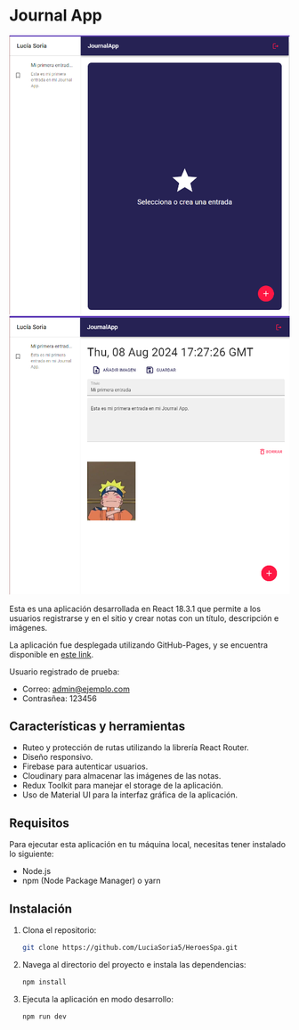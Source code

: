 # Journal App

![Estado inicial de aplicación](/public/nothingToView.png)
![Estado inicial de aplicación](/public/view.png)


Esta es una aplicación desarrollada en React 18.3.1 que permite a los usuarios registrarse y en el sitio y crear notas con un título, descripción e imágenes.

La aplicación fue desplegada utilizando GitHub-Pages, y se encuentra disponible en [este link](https://luciasoria5.github.io/JournalApp/).

Usuario registrado de prueba:
- Correo: admin@ejemplo.com
- Contrasñea: 123456

## Características y herramientas

- Ruteo y protección de rutas utilizando la librería React Router.
- Diseño responsivo.
- Firebase para autenticar usuarios.
- Cloudinary para almacenar las imágenes de las notas.
- Redux Toolkit para manejar el storage de la aplicación.
- Uso de Material UI para la interfaz gráfica de la aplicación.

## Requisitos
Para ejecutar esta aplicación en tu máquina local, necesitas tener instalado lo siguiente:

- Node.js
- npm (Node Package Manager) o yarn

## Instalación
1. Clona el repositorio:
   ```bash
   git clone https://github.com/LuciaSoria5/HeroesSpa.git
   ```
2. Navega al directorio del proyecto e instala las dependencias:
   ```bash
   npm install
    ```
   
3. Ejecuta la aplicación en modo desarrollo:
    ```bash
   npm run dev
    ```

<!-- AGREGAR: Redux, MUI, Firebase, Cloudify o como sea -->